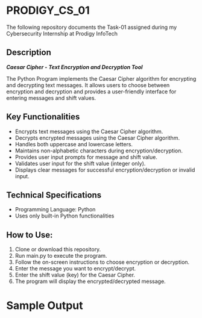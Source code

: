 # PRODIGY_CS_01
The following repository documents the Task-01 assigned during my Cybersecurity Internship at Prodigy InfoTech

## Description
**_Caesar Cipher - Text Encryption and Decryption Tool_**

The Python Program implements the Caesar Cipher algorithm for encrypting and decrypting text messages. It allows users to choose between encryption and decryption and provides a user-friendly interface for entering messages and shift values.

## Key Functionalities
- Encrypts text messages using the Caesar Cipher algorithm.
- Decrypts encrypted messages using the Caesar Cipher algorithm.
- Handles both uppercase and lowercase letters.
- Maintains non-alphabetic characters during encryption/decryption.
- Provides user input prompts for message and shift value.
- Validates user input for the shift value (integer only).
- Displays clear messages for successful encryption/decryption or invalid input.

## Technical Specifications
- Programming Language: Python
- Uses only built-in Python functionalities

## How to Use:
1. Clone or download this repository.
2. Run main.py to execute the program.
3. Follow the on-screen instructions to choose encryption or decryption.
4. Enter the message you want to encrypt/decrypt.
5. Enter the shift value (key) for the Caesar Cipher.
6. The program will display the encrypted/decrypted message.

# Sample Output
